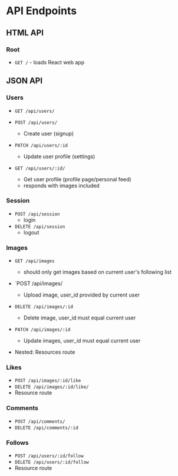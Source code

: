 # API Endpoints

## HTML API
### Root
* `GET /` - loads React web app

## JSON API
### Users
* `GET /api/users/`  
* `POST /api/users/`
  * Create user (signup)
* `PATCH /api/users/:id`
  * Update user profile (settings)

* `GET /api/users/:id/`
  * Get user profile (profile page/personal feed)
  * responds with images included

### Session
* `POST /api/session`
  * login
* `DELETE /api/session`
  * logout

### Images
* `GET /api/images`
  * should only get images based on current user's following list
* `POST /api/images/
  * Upload image, user_id provided by current user
* `DELETE /api/images/:id`
  * Delete image, user_id must equal current user

* `PATCH /api/images/:id`
  * Update images, user_id must equal current user
* Nested: Resources route

### Likes
* `POST /api/images/:id/like`
* `DELETE /api/images/:id/like/`
* Resource route

### Comments
* `POST /api/comments/`
* `DELETE /api/comments/:id`

### Follows
* `POST /api/users/:id/follow`
* `DELETE /api/users/:id/follow`
* Resource route
